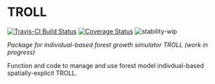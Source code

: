 
<!-- README.md is generated from README.Rmd. Please edit that file -->
TROLL
=====

[![Travis-CI Build Status](https://travis-ci.org/sylvainschmitt/RconTroll.svg?branch=master)](https://travis-ci.org/sylvainschmitt/RconTroll) [![Coverage Status](https://img.shields.io/codecov/c/github/sylvainschmitt/RconTroll/master.svg)](https://codecov.io/github/sylvainschmitt/RconTroll?branch=master) ![stability-wip](https://img.shields.io/badge/stability-work_in_progress-lightgrey.svg)

*Package for individual-based forest growth simulator TROLL (work in progress)*

Function and code to manage and use forest model indivdual-based spatially-explicit TROLL.
